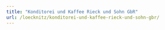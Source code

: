 ```yaml
---
title: "Konditorei und Kaffee Rieck und Sohn GbR"
url: /loecknitz/konditorei-und-kaffee-rieck-und-sohn-gbr/
---
```

